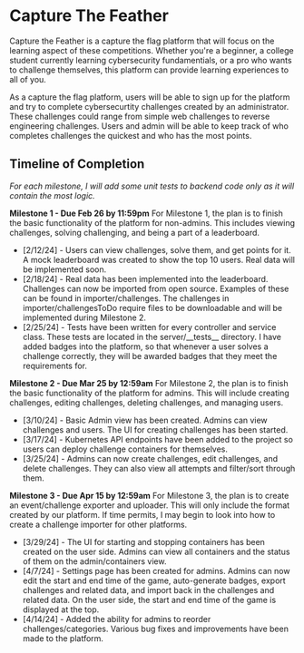 # Capture The Feather

Capture the Feather is a capture the flag platform that will focus on the learning aspect of these competitions. Whether you're a beginner, a college student currently learning cybersecurity fundamentials, or a pro who wants to challenge themselves, this platform can provide learning experiences to all of you.

As a capture the flag platform, users will be able to sign up for the platform and try to complete cybersecurtity challenges created by an administrator. These challenges could range from simple web challenges to reverse engineering challenges. Users and admin will be able to keep track of who completes challenges the quickest and who has the most points.

## Timeline of Completion

_For each milestone, I will add some unit tests to backend code only as it will contain the most logic._

**Milestone 1 - Due Feb 26 by 11:59pm**
For Milestone 1, the plan is to finish the basic functionality of the platform for non-admins. This includes viewing challenges, solving challenging, and being a part of a leaderboard.

-   [2/12/24] - Users can view challenges, solve them, and get points for it. A mock leaderboard was created to show the top 10 users. Real data will be implemented soon.
-   [2/18/24] - Real data has been implemented into the leaderboard. Challenges can now be imported from open source. Examples of these can be found in importer/challenges. The challenges in importer/challengesToDo require files to be downloadable and will be implemented during Milestone 2.
-   [2/25/24] - Tests have been written for every controller and service class. These tests are located in the server/\_\_tests\_\_ directory. I have added badges into the platform, so that whenever a user solves a challenge correctly, they will be awarded badges that they meet the requirements for.

**Milestone 2 - Due Mar 25 by 12:59am**
For Milestone 2, the plan is to finish the basic functionality of the platform for admins. This will include creating challenges, editing challenges, deleting challenges, and managing users.

-   [3/10/24] - Basic Admin view has been created. Admins can view challenges and users. The UI for creating challenges has been started.
-   [3/17/24] - Kubernetes API endpoints have been added to the project so users can deploy challenge containers for themselves.
-   [3/25/24] - Admins can now create challenges, edit challenges, and delete challenges. They can also view all attempts and filter/sort through them.

**Milestone 3 - Due Apr 15 by 12:59am**
For Milestone 3, the plan is to create an event/challenge exporter and uploader. This will only include the format created by our platform. If time permits, I may begin to look into how to create a challenge importer for other platforms.

-   [3/29/24] - The UI for starting and stopping containers has been created on the user side. Admins can view all containers and the status of them on the admin/containers view.
-   [4/7/24] - Settings page has been created for admins. Admins can now edit the start and end time of the game, auto-generate badges, export challenges and related data, and import back in the challenges and related data. On the user side, the start and end time of the game is displayed at the top.
-   [4/14/24] - Added the ability for admins to reorder challenges/categories. Various bug fixes and improvements have been made to the platform.
